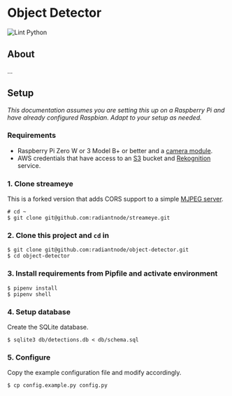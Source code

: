 # Object Detector

![Lint Python](https://github.com/radiantnode/object-detector/workflows/Lint%20Python/badge.svg)

## About

...

## Setup

_This documentation assumes you are setting this up on a Raspberry Pi and have already configured Raspbian. Adapt to your setup as needed._

### Requirements

* Raspberry Pi Zero W or 3 Model B+ or better and a [camera module](https://www.raspberrypi.org/products/camera-module-v2/).
* AWS credentials that have access to an [S3](https://aws.amazon.com/s3/) bucket and [Rekognition](https://aws.amazon.com/rekognition/) service.

### 1. Clone streameye

This is a forked version that adds CORS support to a simple [MJPEG server](https://github.com/radiantnode/streameye).

```
# cd ~
$ git clone git@github.com:radiantnode/streameye.git
```

### 2. Clone this project and `cd` in

```
$ git clone git@github.com:radiantnode/object-detector.git
$ cd object-detector
```

### 3. Install requirements from Pipfile and activate environment

```
$ pipenv install
$ pipenv shell
```

### 4. Setup database

Create the SQLite database.

```
$ sqlite3 db/detections.db < db/schema.sql
```

### 5. Configure

Copy the example configuration file and modify accordingly.

```
$ cp config.example.py config.py
```
